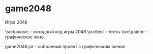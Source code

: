 # game2048

Игра 2048

\src\javasrc - исходный код игры 2048
\src\test - тесты
\src\painter - графическое окно

game2048.jar - собранный проект с графическим окном
